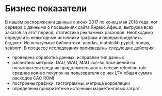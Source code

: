 # Бизнес показатели
В нашем распоряжении данные с июня 2017 по конец мая 2018 года: лог сервера с данными о посещениях сайта Яндекс.Афиши, выгрузка всех заказов за этот период, статистика рекламных расходов. Необходимо определить невыгодные источники трафика и перераспределить бюджет.
Используемые библиотеки:  pandas, matplotlib.pyplot, numpy, seaborn.
В процессе исследования произведены следующие действия:
* проведена обработка данных:
    исправлен тип данных
* расчитаны метрики:
    DAU, WAU, MAU
    кол-во посещений на пользователя
    средняя продолжительность сессии
    retention rate
    cреднее кол-во покупок на пользователя
    ср.чек
    LTV
    общая сумма расходов
    САС
    ROMI
* построены графики, гистограммы, матрица корреляции
* определены приоритетные источники маркетинговых затрат.

